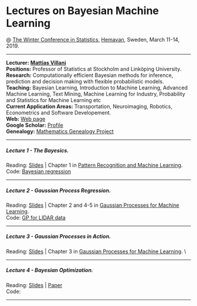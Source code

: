 # Lectures on Bayesian Machine Learning
@ [The Winter Conference in Statistics](https://www.umu.se/en/winter-conference-in-statistics-2019/), [Hemavan](https://www.google.com/maps/place/920+66+Hemavan/@65.902074,6.1270886,5z/data=!4m5!3m4!1s0x4676882066e6040b:0xd2ce47df9c5d9884!8m2!3d65.814906!4d15.0876887), Sweden, March 11-14, 2019.



---

**Lecturer:** [**Mattias Villani**](https://www.mattiasvillani.com/) \
**Positions:** Professor of Statistics at Stockholm and Linköping University.\
**Research:** Computationally efficient Bayesian methods for inference, prediction and decision making with flexible probabilistic models. \
**Teaching:** Bayesian Learning, Introduction to Machine Learning, Advanced Machine Learning, Text Mining, Machine Learning for Industry, Probability and Statistics for Machine Learning etc \
**Current Application Areas:** Transportation, Neuroimaging, Robotics, Econometrics and Software Developement. \
**Web:** [Web page](https://www.mattiasvillani.com/) \
**Google Scholar:** [Profile](https://scholar.google.se/citations?user=lyW8fWYAAAAJ&hl=sv) \
**Genealogy:** [Mathematics Genealogy Project](https://www.genealogy.math.ndsu.nodak.edu/id.php?id=104187) 

---

##### Lecture 1 - The Bayesics.

Reading: [Slides](https://github.com/mattiasvillani/WinterConfHemavan2019/raw/master/Slides/Lecture1.pdf) | Chapter 1 in [Pattern Recognition and Machine Learning](https://www.springer.com/us/book/9780387310732). \
Code: [Bayesian regression](https://github.com/mattiasvillani/WinterConfHemavan2019/raw/master/Code/FindMaxDose.R)

---

##### Lecture 2 - Gaussian Process Regression. 

Reading: [Slides](SLIDES) | Chapter 2 and 4-5 in [Gaussian Processes for Machine Learning](http://www.gaussianprocess.org/gpml/chapters/RW.pdf). \
Code: [GP for LIDAR data](https://github.com/mattiasvillani/WinterConfHemavan2019/raw/master/Code/GP4LidarData.R)

---

##### Lecture 3 - Gaussian Processes in Action. 

Reading: [Slides](SLIDES) | Chapter 3 in [Gaussian Processes for Machine Learning](http://www.gaussianprocess.org/gpml/chapters/RW.pdf). \

---

##### Lecture 4 - Bayesian Optimization. 

Reading: [Slides](SLIDES)  |  [Paper](https://arxiv.org/pdf/1206.2944.pdf) \
Code: 

---

